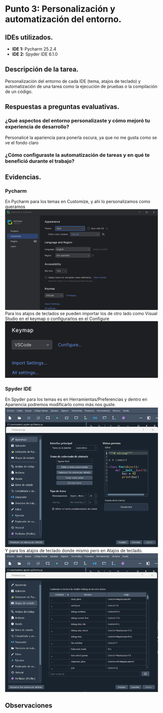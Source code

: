 # Punto 3: Personalización y automatización del entorno.

## IDEs utilizados.
- **IDE 1:** Pycharm 25.2.4
- **IDE 2:** Spyder IDE 6.1.0

## Descripción de la tarea.
Personalización del entorno de cada IDE (tema, atajos de teclado) y automatización de una tarea como la ejecución de pruebas o la compilación de un código.

## Respuestas a preguntas evaluativas.
### ¿Qué aspectos del entorno personalizaste y cómo mejoró tu experiencia de desarrollo?
Personalicé la apariencia para ponerla oscura, ya que no me gusta como se ve el fondo claro

### ¿Cómo configuraste la automatización de tareas y en qué te benefició durante el trabajo?


## Evidencias.
### Pycharm
En Pycharm para los temas en Customize, y ahi lo personalizamos como queramos
![](capturas/Pycharm_apariencia.png)
Para los atajos de teclados se pueden importar los de otro lado como Visual Studio en el keymap o configurarlos en el Configure
![](capturas/Pycharm_atajos_teclado.png)

### Spyder IDE
En Spyder para los temas es en Herramientas/Preferencias y dentro en Apariencia podremos modificarlo como más nos guste.
![](capturas/SpyderIDE_apariencia.png)
Y para los atajos de teclado donde mismo pero en Atajos de teclado.
![](capturas/SpyderIDE_atajos_teclado.png)

## Observaciones